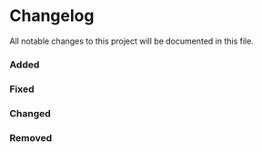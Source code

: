 # Changelog
All notable changes to this project will be documented in this file.



### Added


### Fixed




### Changed




### Removed






